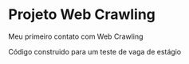 # Projeto Web Crawling
Meu primeiro contato com Web Crawling

Código construido para um teste de vaga de estágio
